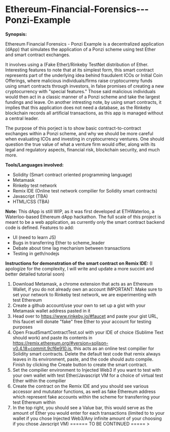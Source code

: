 # Ethereum-Financial-Forensics---Ponzi-Example

<b>Synopsis:</b>

Ethereum Financial Forensics - Ponzi Example is a decentralized application (dApp)
that simulates the application of a Ponzi scheme using test Ether and smart contract exchanges. 


It involves using a (Fake Ether)/Rinkeby TestNet distribution of Ether.
Interesting features to note that at its simplest form, this smart contract
represents part of the underlying idea behind fraudulent ICOs or Initial Coin Offerings, where 
malicious individuals/firms raise cryptocurreny funds using smart contracts through investors,
in false promises of creating a new cryptocurrency with "special features." Those said malicious 
individuals would then act in a classic manner of a Ponzi scheme and take the largest fundings and leave.
On another intresting note, by using smart contracts, it implies that this application does not need a database, as the 
Rinkeby blockchain records all artificial transactions, as this app is managed without a central leader.

The purpose of this porject is to show basic contract-to-contract exchanges within a Ponzi scheme, and why we should be more careful 
when evaluating ICOs and investing in cryptocurrency ventures. One should question the true value of what a venture firm would offer,
along with its legal and regulatory aspects, financial risk, blockchain security, and much more.


<b>Tools/Languages involved:</b>
- Solidity (Smart contract oriented programming language) 
- Metamask
- Rinkeby test network
- Remix IDE (Online test network compilier for Solidity smart contracts)
- Javascript (TBA)
- HTML/CSS (TBA)

<b>Note:</b>
This dApp is still WIP, as it was first developed at ETHWaterloo, a Waterloo-based Ethereum dApp hackathon.
The full scale of this project is meant to be a web application, as currently only the smart contract backend code
is defined.
Features to add:
- UI (need to learn JS)
- Bugs in transferring Ether to scheme_leader
- Debate about time lag mechanism between transactions
- Testing in geth/nodejs 


<b>Instructions for demonstration of the smart contract on Remix IDE:</b>
(I apologize for the complexity, I will write and update a more succint and better detailed tutorial soon)
1) Download Metamask, a chrome extension that acts as an Ethereum Wallet, if you do not already own an account
IMPORTANT: Make sure to set your network to Rinkeby test network, we are experimenting with test Ethereum
2) Create a github account/use your own to set up a gist with your Metamask wallet address pasted in it
3) Head over to https://www.rinkeby.io/#faucet and paste your gist URL, this faucet will donate "fake" free Ether to your account for testing purposes
4) Open FraudSmartContractTest.sol with your IDE of choice (Sublime Text should work) and paste its contents in https://remix.ethereum.org/#version=soljson-v0.4.18+commit.9cf6e910.js, this acts as an online test compilier for Solidity smart contracts. Delete the default test code that remix always leaves in its environment, paste, and the code should auto compile. Finish by clicking the Create button to create the smart contract.
5) Set the compilier environment to Injected Web3 if you want to test with your own wallet with test Ether/Javascript VM for a choice of virtual test Ether within the compilier
5) Create the contract on the Remix IDE and you should see various accessor and mututator functions, as well as fake Ethereum address which represent fake accounts within the scheme for transferring your test Ethereum within
6) In the top right, you should see a Value bar, this would serve as the amount of Ether you would enter for each transactions (limited to to your wallet if you chose Injected Web3/Any infinite amount of your choosing if you chose Javscript VM)
====== TO BE CONTINUED ===== >
